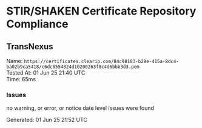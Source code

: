 # STIR/SHAKEN Certificate Repository Compliance

## TransNexus

Name: `https://certificates.clearip.com/84c98183-b28e-415a-8dc4-ba02b9ca5418/c6dc0554824d10200263f8c4d6bbb3d3.pem`\
Tested At: 01 Jun 25 21:40 UTC\
Time: 65ms

### Issues

no warning, or error, or notice date level issues were found

Generated: 01 Jun 25 21:52 UTC